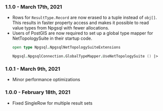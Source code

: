 ### 1.1.0 - March 17th, 2021
- Rows for `ResultType.Record` are now erased to a tuple instead of `obj[]`. This results in faster property access and makes it possible to read value types from Npgsql with fewer allocations.
- Users of PostGIS are now required to set up a global type mapper for NetTopologySuite in their startup code.
  ```fsharp
  open type Npgsql.NpgsqlNetTopologySuiteExtensions

  Npgsql.NpgsqlConnection.GlobalTypeMapper.UseNetTopologySuite () |> ignore
  ```

### 1.0.1 - March 9th, 2021
- Minor performance optimizations

### 1.0.0 - February 18th, 2021
- Fixed SingleRow for multiple result sets